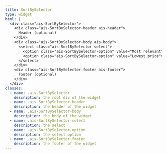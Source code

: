 ```yaml
---
title: SortBySelector
type: widget
html: |
  <div class="ais-SortBySelector">
    <div class="ais-SortBySelector-header ais-header">
      Header (optional)
    </div>
    <div class="ais-SortBySelector-body ais-body">
      <select class="ais-SortBySelector-select">
        <option class="ais-SortBySelector-option" value="Most relevant">Most relevant</option>
        <option class="ais-SortBySelector-option" value="Lowest price">Lowest price</option>
      </select>
    </div>
    <div class="ais-SortBySelector-footer ais-footer">
      Footer (optional)
    </div>
  </div>
classes:
  - name: .ais-SortBySelector
    description: the root div of the widget
  - name: .ais-SortBySelector-header
    description: the header of the widget
  - name: .ais-SortBySelector-body
    description: the body of the widget
  - name: .ais-SortBySelector-select
    description: the select
  - name: .ais-SortBySelector-option
    description: the select option
  - name: .ais-SortBySelector-footer
    description: the footer of the widget
---
```

